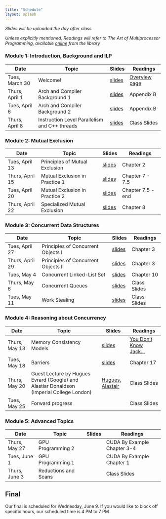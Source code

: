 ```yaml
---
title: "Schedule"
layout: splash
---
```


_Slides will be uploaded the day after class_

_Unless explicitly mentioned, Readings will refer to The Art of Multiprocessor Programming, available [online](https://ucsc.primo.exlibrisgroup.com/permalink/01CDL_SCR_INST/epaiir/alma991025069492304876) from the library_

### Module 1: Introduction, Background and ILP

| Date             | Topic    | Slides |   Readings
|------------------|----------|--------|----------------
| Tues, March 30   | Welcome!                       | [slides](lectures/March30.pdf) | [Overview page](https://sorensenucsc.github.io/CSE113-2021/overview.html)
| Thurs, April 1   | Arch and Compiler Background 1  | [slides](lectures/April1.pdf) | Appendix B
| Tues, April 6    | Arch and Compiler Background 2  | [slides](lectures/April6.pdf) | Appendix B
| Thurs, April 8   | Instruction Level Parallelism and C++ threads  | [slides](lectures/April8.pdf) | Class Slides

### Module 2: Mutual Exclusion

| Date             | Topic    | Slides |   Readings
|------------------|----------|--------|----------------
| Tues, April 13   | Principles of Mutual Exclusion | [slides](lectures/April13.pdf)  | Chapter 2
| Thurs, April 15  | Mutual Exclusion in Practice 1 | [slides](lectures/April15.pdf) | Chapter 7 - 7.5
| Tues, April 20   | Mutual Exclusion in Practice 2 | [slides](lectures/April20.pdf)| Chapter 7.5 - end
| Thurs, April 22  | Specialized Mutual Exclusion   | [slides](lectures/April22.pdf)| Chapter 8

### Module 3: Concurrent Data Structures

| Date             | Topic    | Slides |   Readings
|------------------|----------|--------|----------------
| Tues, April 27   | Principles of Concurrent Objects I   | [slides](lectures/April27.pdf) | Chapter 3
| Thurs, April 29  | Principles of Concurrent Objects II  | [slides](lectures/April29.pdf) | Chapter 3
| Tues, May 4      | Concurrent Linked-List Set           | [slides](lectures/May4.pdf)| Chapter 10
| Thurs, May 6     | Concurrent Queues             | [slides](lectures/May6.pdf) | Class Slides
| Tues, May 11     | Work Stealing         |  [slides](lectures/May11.pdf) | Class Slides

### Module 4: Reasoning about Concurrency

| Date             | Topic    | Slides |   Readings
|------------------|----------|--------|----------------
| Thurs, May 13     | Memory Consistency Models                        | [slides](lectures/May13.pdf) | [You Don’t Know Jack...](https://queue.acm.org/detail.cfm?id=2088916)
| Tues, May 18    | Barriers                    |  [slides](lectures/May18.pdf)  | Chapter 17 
| Thurs, May 20     | Guest Lecture by Hugues Evrard (Google) and Alastiar Donaldson (Imperial College London)                               | [Hugues](lectures/HuguesGuestLecture.pdf), [Alastair](lectures/AlastairGuestLecture.pdf)  | Class Slides
| Tues, May 25    | Forward progress | | Class Slides

### Module 5: Advanced Topics

| Date             | Topic    | Slides |   Readings
|------------------|----------|--------|----------------
| Thurs, May 27     | GPU Programming 2        | | CUDA By Example Chapter 3-4
| Tues, June 1   | GPU Programming 1        | | CUDA By Example Chapter 1
| Thurs, June 3     | Reductions and Scans     | | Class Slides


## Final

Our final is scheduled for Wednesday, June 9. If you would like to block off specific hours, our scheduled time is 4 PM to 7 PM
